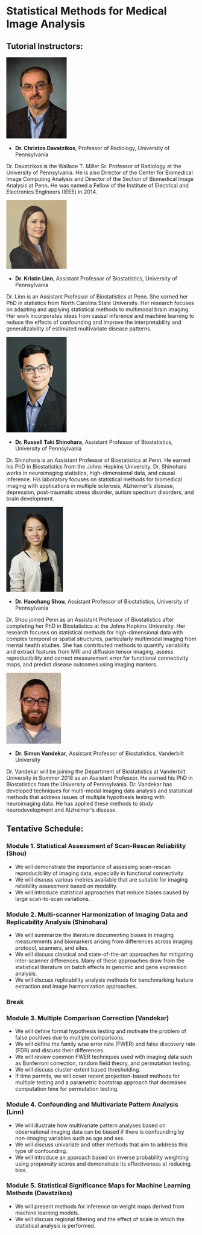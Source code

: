 # Statistical Methods for Medical Image Analysis

## Tutorial Instructors:

![Christos](./images/christos.jpg "Christos")

- **Dr. Christos Davatzikos**, Professor of Radiology, University of Pennsylvania

Dr. Davatzikos is the Wallace T. Miller Sr. Professor of Radiology at the University of Pennsylvania. He is also Director of the Center for Biomedical Image Computing Analysis and Director of the Section of Biomedical Image Analysis at Penn. He was named a Fellow of the Institute of Electrical and Electronics Engineers (IEEE) in 2014.

![Kristin](./images/kristin.png "Kristin")

- **Dr. Kristin Linn**, Assistant Professor of Biostatistics, University of Pennsylvania

Dr. Linn is an Assistant Professor of Biostatistics at Penn. She earned her PhD in statistics from North Carolina State University. Her research focuses on adapting and applying statistical methods to multimodal brain imaging. Her work incorporates ideas from causal inference and machine learning to reduce the effects of confounding and improve the interpretability and generalizability of estimated multivariate disease patterns.

![Taki](./images/taki.jpg "Taki")

- **Dr. Russell Taki Shinohara**, Assistant Professor of Biostatistics, University of Pennsylvania

Dr. Shinohara is an Assistant Professor of Biostatistics at Penn. He earned his PhD in Biostatistics from the Johns Hopkins University.  Dr. Shinohara works in neuroimaging statistics, high-dimensional data, and causal inference. His laboratory focuses on statistical methods for biomedical imaging with applications in multiple sclerosis, Alzheimer’s disease, depression, post-traumatic stress disorder, autism spectrum disorders, and brain development. 

![Haochang](./images/haochang.jpg "Haochang")

- **Dr. Haochang Shou**, Assistant Professor of Biostatistics, University of Pennsylvania

Dr. Shou joined Penn as an Assistant Professor of Biostatistics after completing her PhD in Biostatistics at the Johns Hopkins University. Her research focuses on statistical methods for high-dimensional data with complex temporal or spatial structures, particularly multimodal imaging from mental health studies. She has contributed methods to quantify variability and extract features from MRI and diffusion tensor imaging, assess reproducibility and correct measurement error for functional connectivity maps, and predict disease outcomes using imaging markers.

![Simon](./images/simon.jpg "Simon")

- **Dr. Simon Vandekar**, Assistant Professor of Biostatistics, Vanderbilt University

Dr. Vandekar will be joining the Department of Biostatistics at Vanderbilt University in Summer 2018 as an Assistant Professor. He earned his PhD in Biostatistics from the University of Pennsylvania. Dr. Vandekar has developed techniques for multi-modal imaging data analysis and statistical methods that address issues of multiple hypothesis testing with neuroimaging data. He has applied these methods to study neurodevelopment and Alzheimer's disease.

## Tentative Schedule:

### Module 1. Statistical Assessment of Scan-Rescan Reliability (Shou)

- We will demonstrate the importance of assessing scan-rescan reproducibility of imaging data, especially in functional connectivity 
- We will discuss various metrics available that are suitable for imaging reliability assessment based on modality. 
- We will introduce statistical approaches that reduce biases caused by large scan-to-scan variations.

### Module 2. Multi-scanner Harmonization of Imaging Data and Replicability Analysis (Shinohara)

- We will summarize the literature documenting biases in imaging measurements and biomarkers arising from differences across imaging protocol, scanners, and sites.
- We will discuss classical and state-of-the-art approaches for mitigating inter-scanner differences. Many of these approaches draw from the statistical literature on batch effects in genomic and gene expression analysis. 
- We will discuss replicability analysis methods for benchmarking feature extraction and image harmonization approaches.

### Break

### Module 3. Multiple Comparison Correction (Vandekar)

- We will define formal hypothesis testing and motivate the problem of false positives due to multiple comparisons.
- We will define the family wise error rate (FWER) and false discovery rate (FDR) and discuss their differences.
- We will review common FWER techniques used with imaging data such as Bonferroni correction, random field theory, and permutation testing.
- We will discuss cluster-extent based thresholding.
- If time permits, we will cover recent projection-based methods for multiple testing and a parametric bootstrap approach that decreases computation time for permutation testing.

### Module 4. Confounding and Multivariate Pattern Analysis (Linn)

- We will illustrate how multivariate pattern analyses based on observational imaging data can be biased if there is confounding by non-imaging variables such as age and sex. 
- We will discuss univariate and other methods that aim to address this type of confounding.
- We will introduce an approach based on inverse probability weighting using propensity scores and demonstrate its effectiveness at reducing bias.

### Module 5. Statistical Significance Maps for Machine Learning Methods (Davatzikos)

- We will present methods for inference on weight maps derived from machine learning models. 
- We will discuss regional filtering and the effect of scale in which the statistical analysis is performed.



